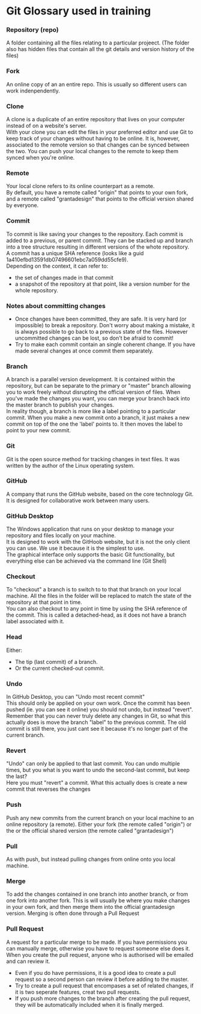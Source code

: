 # Git Glossary used in training

### Repository (repo)
A folder containing all the files relating to a particular projeect. (The folder also has hidden files that contain all the git details and version history of the files)

### Fork
An online copy of an an entire repo. This is usually so different users can work indenpendently.

### Clone
A clone is a duplicate of an entire repository that lives on your computer instead of on a website's server.  
With your clone you can edit the files in your preferred editor and use Git to keep track of your changes without having to be online. It is, however, associated to the remote version so that changes can be synced between the two. You can push your local changes to the remote to keep them synced when you're online.

### Remote
Your local clone refers to its online counterpart as a remote.  
By default, you have a remote called "origin" that points to your own fork, and a remote called "grantadesign" that points to the official version shared by everyone.

### Commit
To commit is like saving your changes to the repository. Each commit is added to a previous, or parent commit. They can be stacked up and branch into a tree structure resulting in different versions of the whote repository.  
A commit has a unique SHA reference (looks like a guid 1a410efbd13591db07496601ebc7a059dd55cfe9).  
Depending on the context, it can refer to:
* the set of changes made in that commit
* a snapshot of the repository at that point, like a version number for the whole repository.

### Notes about committing changes
* Once changes have been committed, they are safe. It is very hard (or impossible) to break a repository. Don't worry about making a mistake, it is always possible to go back to a previous state of the files. However uncommitted changes can be lost, so don't be afraid to commit!
* Try to make each commit contain an single coherent change. If you have made several changes at once commit them separately.

### Branch
A branch is a parallel version development. It is contained within the repository, but can be separate to the primary or "master" branch allowing you to work freely without disrupting the official version of files. When you've made the changes you want, you can merge your branch back into the master branch to publish your changes.  
In reality though, a branch is more like a label pointing to a particular commit. When you make a new commit onto a branch, it just makes a new commit on top of the one the 'label' points to. It then moves the label to point to your new commit.

### Git
Git is the open source method for tracking changes in text files. It was written by the author of the Linux operating system.

### GitHub
A company that runs the GitHub website, based on the core technology Git. It is designed for collaborative work between many users.

### GitHub Desktop
The Windows application that runs on your desktop to manage your repository and files locally on your machine.  
It is designed to work with the GitHoob website, but it is not the only client you can use. We use it because it is the simplest to use.  
The graphical interface only supports the basic Git functionality, but everything else can be achieved via the command line (Git Shell)

### Checkout
To "checkout" a branch is to switch to to that that branch on your local machine. All the files in the folder will be replaced to match the state of the repository at that point in time.  
You can also checkout to any point in time by using the SHA reference of the commit. This is called a detached-head, as it does not have a branch label associated with it.

### Head
Either:
* The tip (last commit) of a branch.
* Or the current checked-out commit.

### Undo
In GitHub Desktop, you can "Undo most recent commit"  
This should only be applied on your own work. Once the commit has been pushed (ie. you can see it online) you should not undo, but instead "revert".  
Remember that you can never truly delete any changes in Git, so what this actually does is move the branch "label" to the previous commit. The old commit is still there, you just cant see it because it's no longer part of the current branch.

### Revert
"Undo" can only be applied to that last commit. You can undo multiple times, but you what is you want to undo the second-last commit, but keep the last?  
Here you must "revert" a commit. What this actually does is create a new commit that reverses the changes

### Push
Push any new commits from the current branch on your local machine to an online repository (a remote).  Either your fork (the remote called "origin") or the or the official shared version (the remote called "grantadesign")

### Pull
As with push, but instead pulling changes from online onto you local machine.

### Merge
To add the changes contained in one branch into another branch, or from one fork into another fork. This is will usually be where you make changes in your own fork, and then merge them into the official grantadesign version. Merging is often done through a Pull Request

### Pull Request
A request for a particular merge to be made. If you have permissions you can manually merge, otherwise you have to request someone else does it. When you create the pull request, anyone who is authorised will be emailed and can review it.  
* Even if you do have permissions, it is a good idea to create a pull request so a second person can review it before adding to the master.  
* Try to create a pull request that encompases a set of related changes, if it is two seperate features, creat two pull requests.  
* If you push more changes to the branch after creating the pull request, they will be automatically included when it is finally merged.  
